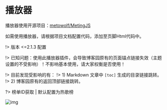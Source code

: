 # 播放器

播放器使用开源项目：[metowolf/MetingJS](https://github.com/metowolf/MetingJS)

如需使用播放器，请根据项目文档配置代码，添加至页脚Html代码中。

!> 版本 <=2.1.3 配置

!> 已知问题：使用此播放器插件，会导致博客园原有的页面锚点链接失效（主题设置的不受影响）！不影响基本使用，请大家权衡是否使用！

!> 目前发现受影响的有：
!>      1) Markdown 文章中 ```[toc]``` 生成的目录链接跳转。
!>      2) 博客园原有的返回顶部链接跳转。


?> 榜单ID获取 | 默认配置为热歌榜

![img](https://cdn.jsdelivr.net/gh/wangyang0210/pic/imgs/project/cnblogs/20221217233703.png)
